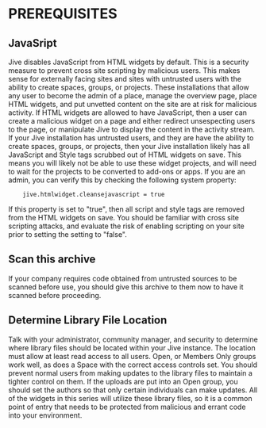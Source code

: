 PREREQUISITES
=============


JavaSript
---------

Jive disables JavaScript from HTML widgets by default.  This is a security measure to prevent cross site scripting by malicious users.  This makes sense for externally facing sites and sites with untrusted users with the ability to create spaces, groups, or projects.  These installations that allow any user to become the admin of a place, manage the overview page, place HTML widgets, and put unvetted content on the site are at risk for malicious activity.  If HTML widgets are allowed to have JavaScript, then a user can create a malicious widget on a page and either redirect unsespecting users to the page, or manipulate Jive to display the content in the activity stream.  If your Jive installation has untrusted users, and they are have the ability to create spaces, groups, or projects, then your Jive installation likely has all JavaScript and Style tags scrubbed out of HTML widgets on save.  This means you will likely not be able to use these widget projects, and will need to wait for the projects to be converted to add-ons or apps. If you are an admin, you can verify this by checking the following system property:

```
	jive.htmlwidget.cleansejavascript = true
```

If this property is set to "true", then all script and style tags are removed from the HTML widgets on save.  You should be familiar with cross site scripting attacks, and evaluate the risk of enabling scripting on your site prior to setting the setting to "false".


Scan this archive
-----------------

If your company requires code obtained from untrusted sources to be scanned before use, you should give this archive to them now to have it scanned before proceeding.


Determine Library File Location
-------------------------------

Talk with your administrator, community manager, and security to determine where library files should be located within your Jive instance.  The location must allow at least read access to all users.  Open, or Members Only groups work well, as does a Space with the correct access controls set.  You should prevent normal users from making updates to the library files to maintain a tighter control on them.  If the uploads are put into an Open group, you should set the authors so that only certain individuals can make updates.  All of the widgets in this series will utilize these library files, so it is a common point of entry that needs to be protected from malicious and errant code into your environment.